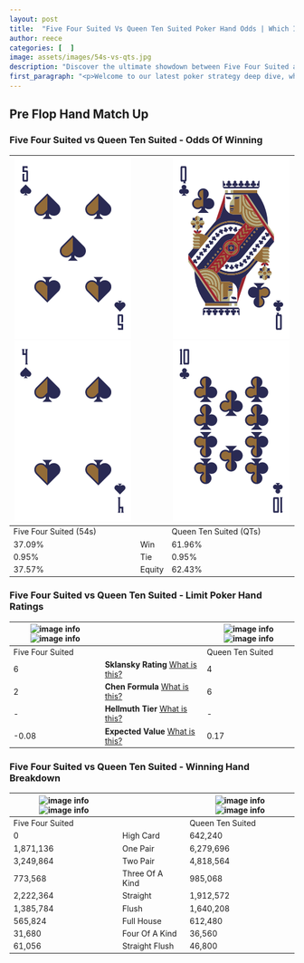 ```yaml
---
layout: post
title:  "Five Four Suited Vs Queen Ten Suited Poker Hand Odds | Which Is The Better Hand In Poker? A Complete Guide"
author: reece
categories: [  ]
image: assets/images/54s-vs-qts.jpg
description: "Discover the ultimate showdown between Five Four Suited and Queen Ten Suited in poker! Uncover the odds, strategies, and scenarios where one hand triumphs over the other. Get ready to up your poker game with this thrilling analysis."
first_paragraph: "<p>Welcome to our latest poker strategy deep dive, where we're pitting two distinct hands against each other in a high-stakes showdown: Five Four Suited vs Queen Ten Suited.</p><p>In the dynamic world of poker, every decision counts, and knowing which hand holds the upper hand is key to your success at the table.</p><p>In this article, we'll dissect these two hands, explore the scenarios where one dominates the other, and equip you with the knowledge to make strategic choices that can tip the odds in your favor.</p><p>Get ready to unravel the intriguing dynamics of these poker hands and elevate your game to new heights.</p>"
---
```




[comment]: # (sp0)

## Pre Flop Hand Match Up

<div class="table hand-ratings" markdown="1"> 



### Five Four Suited vs Queen Ten Suited - Odds Of Winning


    
| ![image info](assets/images/hand1/5.png) ![image info](assets/images/hand1/4.png) |  | ![image info](assets/images/hand2/q.png) ![image info](assets/images/hand2/t.png) |
| -------- | -------- | -------- |
| Five Four Suited (54s) |  | Queen Ten Suited (QTs) |
| 37.09% | Win | 61.96% |
| 0.95% | Tie | 0.95% |
| 37.57% | Equity | 62.43% |




[comment]: # (sp1)



### Five Four Suited vs Queen Ten Suited - Limit Poker Hand Ratings


    
| ![image info](https://www.riverpairs.com/assets/images/hand1/5.png) ![image info](https://www.riverpairs.com/assets/images/hand1/4.png) |  | ![image info](https://www.riverpairs.com/assets/images/hand2/q.png) ![image info](https://www.riverpairs.com/assets/images/hand2/t.png) |
| -------- | -------- | -------- |
| Five Four Suited |  | Queen Ten Suited |
| 6 | **Sklansky Rating** [What is this?](/sklansky-rating-explained) | 4 |
| 2 | **Chen Formula** [What is this?](/chen-formula-explained) | 6 |
| - | **Hellmuth Tier** [What is this?](/Hellmuth-tier-explained) | - |
| -0.08 | **Expected Value** [What is this?](/expected-value-explained) | 0.17 |




[comment]: # (sp2)



### Five Four Suited vs Queen Ten Suited - Winning Hand Breakdown


    
| ![image info](https://www.riverpairs.com/assets/images/hand1/5.png) ![image info](https://www.riverpairs.com/assets/images/hand1/4.png) |  | ![image info](https://www.riverpairs.com/assets/images/hand2/q.png) ![image info](https://www.riverpairs.com/assets/images/hand2/t.png) |
| -------- | -------- | -------- |
| Five Four Suited |  | Queen Ten Suited |
| 0 | High Card | 642,240 |
| 1,871,136 | One Pair | 6,279,696 |
| 3,249,864 | Two Pair | 4,818,564 |
| 773,568 | Three Of A Kind | 985,068 |
| 2,222,364 | Straight | 1,912,572 |
| 1,385,784 | Flush | 1,640,208 |
| 565,824 | Full House | 612,480 |
| 31,680 | Four Of A Kind | 36,560 |
| 61,056 | Straight Flush | 46,800 |




[comment]: # (sp3)



</div>

[comment]: # (sp4)



[comment]: # (sp5)

